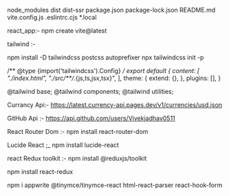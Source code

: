 node_modules
dist
dist-ssr
package.json
package-lock.json
README.md
vite.config.js
.eslintrc.cjs
*.local

react_app:- npm create vite@latest

<!-- ++++++++++++++++++++++++++++++++++++++= -->

tailwind :- 

npm install -D tailwindcss postcss autoprefixer
npx tailwindcss init -p


<!-- Add the paths to all of your template files in your tailwind.config.js file. -->
/** @type {import('tailwindcss').Config} */
export default {
  content: [
    "./index.html",
    "./src/**/*.{js,ts,jsx,tsx}",
  ],
  theme: {
    extend: {},
  },
  plugins: [],
}
<!-- Add the @tailwind directives for each of Tailwind’s layers to your ./src/index.css file. -->

@tailwind base;
@tailwind components;
@tailwind utilities;


Currancy Api:-
https://latest.currency-api.pages.dev/v1/currencies/usd.json

GitHub Api :- https://api.github.com/users/Vivekjadhav0511
 
React Router Dom :- npm install react-router-dom

Lucide React ;_ npm install lucide-react
 
 react Redux toolkit :- npm install @reduxjs/toolkit

 npm install react-redux

  npm i appwrite @tinymce/tinymce-react html-react-parser react-hook-form
